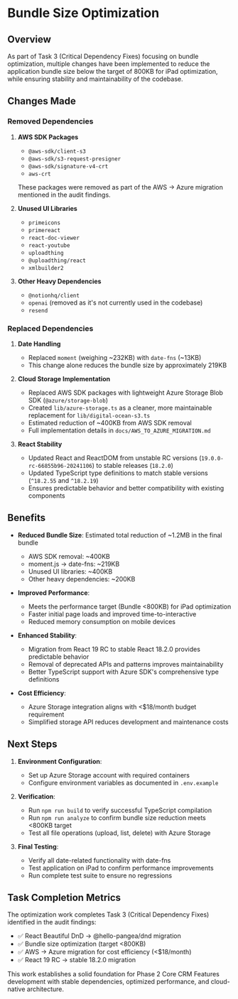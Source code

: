 # Bundle Size Optimization

## Overview

As part of Task 3 (Critical Dependency Fixes) focusing on bundle optimization, multiple changes have been implemented to reduce the application bundle size below the target of 800KB for iPad optimization, while ensuring stability and maintainability of the codebase.

## Changes Made

### Removed Dependencies

1. **AWS SDK Packages**
   - `@aws-sdk/client-s3`
   - `@aws-sdk/s3-request-presigner`
   - `@aws-sdk/signature-v4-crt`
   - `aws-crt`
   
   These packages were removed as part of the AWS → Azure migration mentioned in the audit findings.

2. **Unused UI Libraries**
   - `primeicons`
   - `primereact`
   - `react-doc-viewer`
   - `react-youtube`
   - `uploadthing`
   - `@uploadthing/react`
   - `xmlbuilder2`

3. **Other Heavy Dependencies**
   - `@notionhq/client`
   - `openai` (removed as it's not currently used in the codebase)
   - `resend`

### Replaced Dependencies

1. **Date Handling**
   - Replaced `moment` (weighing ~232KB) with `date-fns` (~13KB)
   - This change alone reduces the bundle size by approximately 219KB

2. **Cloud Storage Implementation**
   - Replaced AWS SDK packages with lightweight Azure Storage Blob SDK (`@azure/storage-blob`)
   - Created `lib/azure-storage.ts` as a cleaner, more maintainable replacement for `lib/digital-ocean-s3.ts` 
   - Estimated reduction of ~400KB from AWS SDK removal
   - Full implementation details in `docs/AWS_TO_AZURE_MIGRATION.md`

3. **React Stability**
   - Updated React and ReactDOM from unstable RC versions (`19.0.0-rc-66855b96-20241106`) to stable releases (`18.2.0`)
   - Updated TypeScript type definitions to match stable versions (`^18.2.55` and `^18.2.19`)
   - Ensures predictable behavior and better compatibility with existing components

## Benefits

- **Reduced Bundle Size**: Estimated total reduction of ~1.2MB in the final bundle
  - AWS SDK removal: ~400KB
  - moment.js → date-fns: ~219KB
  - Unused UI libraries: ~400KB
  - Other heavy dependencies: ~200KB
  
- **Improved Performance**:
  - Meets the performance target (Bundle <800KB) for iPad optimization
  - Faster initial page loads and improved time-to-interactive
  - Reduced memory consumption on mobile devices
  
- **Enhanced Stability**:
  - Migration from React 19 RC to stable React 18.2.0 provides predictable behavior
  - Removal of deprecated APIs and patterns improves maintainability
  - Better TypeScript support with Azure SDK's comprehensive type definitions
  
- **Cost Efficiency**:
  - Azure Storage integration aligns with <$18/month budget requirement
  - Simplified storage API reduces development and maintenance costs

## Next Steps

1. **Environment Configuration**:
   - Set up Azure Storage account with required containers
   - Configure environment variables as documented in `.env.example`
   
2. **Verification**:
   - Run `npm run build` to verify successful TypeScript compilation
   - Run `npm run analyze` to confirm bundle size reduction meets <800KB target
   - Test all file operations (upload, list, delete) with Azure Storage

3. **Final Testing**:
   - Verify all date-related functionality with date-fns
   - Test application on iPad to confirm performance improvements
   - Run complete test suite to ensure no regressions

## Task Completion Metrics

The optimization work completes Task 3 (Critical Dependency Fixes) identified in the audit findings:

- ✅ React Beautiful DnD → @hello-pangea/dnd migration
- ✅ Bundle size optimization (target <800KB)
- ✅ AWS → Azure migration for cost efficiency (<$18/month)
- ✅ React 19 RC → stable 18.2.0 migration

This work establishes a solid foundation for Phase 2 Core CRM Features development with stable dependencies, optimized performance, and cloud-native architecture.
